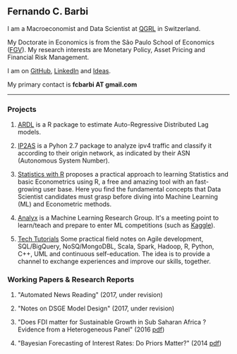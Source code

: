 
## Fernando C. Barbi

I am a Macroeconomist and Data Scientist at [QGRL](http://qgrl.ch) in Switzerland.

My Doctorate in Economics is from the São Paulo School of Economics ([FGV](http://economics-sp.fgv.br/)). 
My research interests are Monetary Policy, Asset Pricing and Financial Risk Management. 

I am on [GitHub](https://github.com/fcbarbi), [LinkedIn](https://www.linkedin.com/in/fcbarbi/) and [Ideas](https://ideas.repec.org/f/pba724.html).

My primary contact is **fcbarbi AT gmail.com**

---

### Projects 

1. [ARDL](https://github.com/fcbarbi/ardl) is a R package to estimate Auto-Regressive Distributed Lag models.

2. [IP2AS](https://github.com/fcbarbi/ip2as) is a Pyhon 2.7 package to analyze ipv4 traffic and classify it according to their origin network, as indicated by their ASN (Autonomous System Number).

3. [Statistics with R](http://www.statr.org) proposes a practical approach to learning Statistics and basic Econometrics using R, a free and amazing tool with an fast-growing user base. Here you find the fundamental concepts that Data Scientist candidates must grasp before diving into Machine Learning (ML) and Econometric methods. 

4. [Analyx](http://analyx.ch) is a Machine Learning Research Group. It's a meeting point to learn/teach and prepare to enter ML competitions (such as [Kaggle](https://www.kaggle.com/competitions)). 

5. [Tech Tutorials](http://sparklass.com/) Some practical field notes on Agile development, SQL/BigQuery, NoSQ/MongoDBL, Scala, Spark, Hadoop, R, Python, C++, UML and continuous self-education. The idea is to provide a channel to exchange experiences and improve our skills, together.

### Working Papers & Research Reports

1. "Automated News Reading" (2017, under revision)

2. "Notes on DSGE Model Design" (2017, under revision) 

3. "Does FDI matter for Sustainable Growth in Sub Saharan Africa ? Evidence from a Heterogeneous Panel" (2016 [pdf](https://github.com/fcbarbi/research/blob/master/FDI_Sustainable_Growth_SSA_2016.pdf))

4. "Bayesian Forecasting of Interest Rates: Do Priors Matter?" (2014 [pdf](https://github.com/fcbarbi/research/blob/master/Bayesian_forecasting_interest_rates_do_priors_matter.pdf))


 
